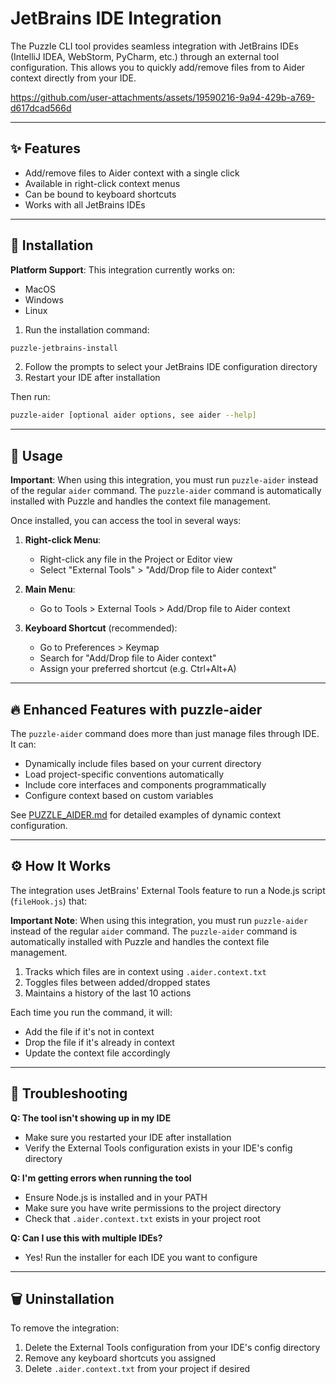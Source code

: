 # JetBrains IDE Integration

The Puzzle CLI tool provides seamless integration with JetBrains IDEs (IntelliJ IDEA, WebStorm, PyCharm, etc.) through an external tool configuration. This allows you to quickly add/remove files from to Aider context directly from your IDE.



https://github.com/user-attachments/assets/19590216-9a94-429b-a769-d617dcad566d



---
## ✨ Features

- Add/remove files to Aider context with a single click
- Available in right-click context menus
- Can be bound to keyboard shortcuts
- Works with all JetBrains IDEs

---
## 💾 Installation

**Platform Support**: This integration currently works on:
- MacOS
- Windows
- Linux

1. Run the installation command:

```bash
puzzle-jetbrains-install
```

2. Follow the prompts to select your JetBrains IDE configuration directory
3. Restart your IDE after installation

Then run:

```bash
puzzle-aider [optional aider options, see aider --help]
```

---
## 🚀 Usage

**Important**: When using this integration, you must run `puzzle-aider` instead of the regular `aider` command. The `puzzle-aider` command is automatically installed with Puzzle and handles the context file management.

Once installed, you can access the tool in several ways:

1. **Right-click Menu**:
   - Right-click any file in the Project or Editor view
   - Select "External Tools" > "Add/Drop file to Aider context"

2. **Main Menu**:
   - Go to Tools > External Tools > Add/Drop file to Aider context

3. **Keyboard Shortcut** (recommended):
   - Go to Preferences > Keymap
   - Search for "Add/Drop file to Aider context"
   - Assign your preferred shortcut (e.g. Ctrl+Alt+A)

---
## 🔥 Enhanced Features with puzzle-aider

The `puzzle-aider` command does more than just manage files through IDE. It can:
- Dynamically include files based on your current directory
- Load project-specific conventions automatically
- Include core interfaces and components programmatically
- Configure context based on custom variables

See [PUZZLE_AIDER.md](PUZZLE_AIDER.md) for detailed examples of dynamic context configuration.

---
## ⚙️ How It Works

The integration uses JetBrains' External Tools feature to run a Node.js script (`fileHook.js`) that:

**Important Note**: When using this integration, you must run `puzzle-aider` instead of the regular `aider` command. The `puzzle-aider` command is automatically installed with Puzzle and handles the context file management.

1. Tracks which files are in context using `.aider.context.txt`
2. Toggles files between added/dropped states
3. Maintains a history of the last 10 actions

Each time you run the command, it will:
- Add the file if it's not in context
- Drop the file if it's already in context
- Update the context file accordingly

---
## 🔧 Troubleshooting

**Q: The tool isn't showing up in my IDE**
- Make sure you restarted your IDE after installation
- Verify the External Tools configuration exists in your IDE's config directory

**Q: I'm getting errors when running the tool**
- Ensure Node.js is installed and in your PATH
- Make sure you have write permissions to the project directory
- Check that `.aider.context.txt` exists in your project root

**Q: Can I use this with multiple IDEs?**
- Yes! Run the installer for each IDE you want to configure

---
## 🗑️ Uninstallation

To remove the integration:
1. Delete the External Tools configuration from your IDE's config directory
2. Remove any keyboard shortcuts you assigned
3. Delete `.aider.context.txt` from your project if desired
